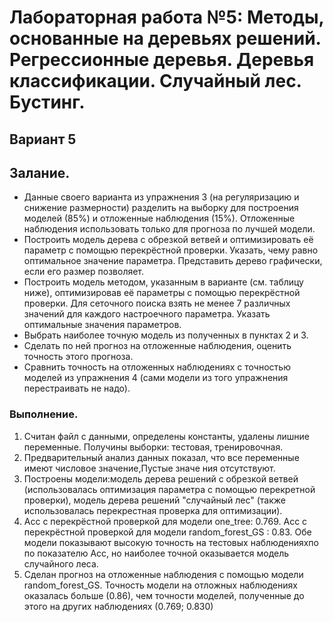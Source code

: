 # Лабораторная работа №5: Методы, основанные на деревьях решений. Регрессионные деревья. Деревья классификации. Случайный лес. Бустинг.
## Вариант 5
## Залание.
- Данные своего варианта из упражнения 3 (на регуляризацию и снижение размерности) 
разделить на выборку для построения моделей (85%) и отложенные наблюдения (15%). 
Отложенные наблюдения использовать только для прогноза по лучшей модели.
-  Построить модель дерева с обрезкой ветвей и оптимизировать её параметр с помощью
перекрёстной проверки. Указать, чему равно оптимальное значение параметра. 
Представить дерево графически, если его размер позволяет.
-  Построить модель методом, указанным в варианте (см. таблицу ниже), оптимизировав её 
параметры с помощью перекрёстной проверки. Для сеточного поиска взять не менее 7
различных значений для каждого настроечного параметра. Указать оптимальные значения
параметров.
- Выбрать наиболее точную модель из полученных в пунктах 2 и 3.
- Сделать по ней прогноз на отложенные наблюдения, оценить точность этого прогноза.
-  Сравнить точность на отложенных наблюдениях с точностью моделей из упражнения 4
(сами модели из того упражнения перестраивать не надо). 
### Выполнение.
1. Считан файл с данными, определены константы, удалены лишние переменные. Получины выборки: тестовая, тренировочная.
2. Предварительный анализ данных показал, что все переменные имеют числовое значение,Пустые значе ния отсутствуют.
3. Построены модели:модель дерева решений с обрезкой ветвей (использовалась оптимизация параметра с помощью перекретной проверки), модель дерева решений "случайный лес" (также использовалась перекрестная проверка для оптимизации).
4. Acc с перекрёстной проверкой для модели one_tree: 0.769. Acc с перекрёстной проверкой для модели random_forest_GS : 0.83. Обе модели показывают высокую точность на тестовых наблюденияхпо по показателю Acc, но наиболее точной оказывается модель случайного леса.
5. Сделан прогноз на отложенные наблюдения с помощью модели random_forest_GS. Точность модели на отложных наблюдениях оказалась больше (0.86), чем точности моделей, полученные до этого на других наблюдениях (0.769; 0.830)


